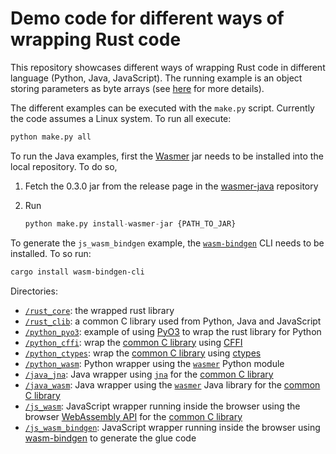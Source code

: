 # Demo code for different ways of wrapping Rust code

This repository showcases different ways of wrapping Rust code in different
language (Python, Java, JavaScript). The running example is an object storing
parameters as byte arrays (see [here](rust_core/src/lib.rs) for more details).

The different examples can be executed with the `make.py` script. Currently the
 code assumes a Linux system. To run all execute:

```bash
python make.py all
```

To run the Java examples, first the [Wasmer][wasmer-java] jar needs to be
installed into the local repository. To do so,

1. Fetch the 0.3.0 jar from the release page in the [wasmer-java][wasmer-java]
   repository
2. Run

    ```python
    python make.py install-wasmer-jar {PATH_TO_JAR}
    ```

To generate the `js_wasm_bindgen` example, the [`wasm-bindgen`][wasm-bindgen]
CLI needs to be installed. To so run:

```bash
cargo install wasm-bindgen-cli
```

Directories:

- [`/rust_core`](rust_core): the wrapped rust library
- [`/rust_clib`](rust_clib): a common C library used from Python, Java and
  JavaScript
- [`/python_pyo3`](pyo3): example of using [PyO3][pyo3] to wrap the rust library
  for Python
- [`/python_cffi`](python_cffi): wrap the [common C library](rust_clib) using
  [CFFI][cffi]
- [`/python_ctypes`](python_ctypes): wrap the [common C library](rust_clib)
  using [ctypes][ctypes]
- [`/python_wasm`](python_wasm): Python wrapper using the
  [`wasmer`][wasmer-python] Python module
- [`/java_jna`](java_jna): Java wrapper using [`jna`](jna) for the
  [common C library](rust_clib)
- [`/java_wasm`](java_wasm): Java wrapper using the [`wasmer`](wasmer-java) Java
  library for the [common C library](rust_clib)
- [`/js_wasm`](js_wasm): JavaScript wrapper running inside the browser using the
  browser [WebAssembly API][browser-wasm] for the [common C library](rust_clib)
- [`/js_wasm_bindgen`](js_wasm_bindgen): JavaScript wrapper running inside the
  browser using [wasm-bindgen][wasm-bindgen] to generate the glue code

[cffi]: https://cffi.readthedocs.io/en/latest/
[ctypes]: https://docs.python.org/3/library/ctypes.html
[pyo3]: https://pyo3.rs
[wasmer-python]: https://github.com/wasmerio/wasmer-python
[wasmer-java]: https://github.com/wasmerio/wasmer-java
[jna]: https://github.com/java-native-access/jna
[browser-wasm]: https://developer.mozilla.org/en-US/docs/Web/JavaScript/Reference/Global_Objects/WebAssembly
[wasm-bindgen]: https://github.com/rustwasm/wasm-bindgen
